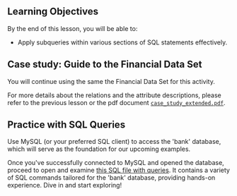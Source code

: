 <!-- # SQL Subqueries Hands On -->

## Learning Objectives

By the end of this lesson, you will be able to:
 
- Apply subqueries within various sections of SQL statements effectively.

## Case study: Guide to the Financial Data Set

You will continue using the same the Financial Data Set for this activity.

For more details about the relations and the attribute descriptions, please refer to the previous lesson or the pdf document [`case_study_extended.pdf`](https://github.com/data-bootcamp-v4/lessons/blob/main/4_sql/files_for_lessons/case_study_extended.pdf).

## **Practice with SQL Queries**

Use MySQL (or your preferred SQL client) to access the 'bank' database, which will serve as the foundation for our upcoming examples.

Once you've successfully connected to MySQL and opened the database, proceed to open and examine [this SQL file with queries](https://github.com/data-bootcamp-v4/lessons/blob/main/4_sql/4.4_sql_subqueries.sql). It contains a variety of SQL commands tailored for the 'bank' database, providing hands-on experience. Dive in and start exploring!

